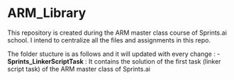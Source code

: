# ARM_Library
This repository is created during the ARM master class course of Sprints.ai school. I intend to centralize all the files and assignments in this repo.


The folder stucture is as follows and it will updated with every change : 
-**Sprints_LinkerScriptTask** : It contains the solution of the first task (linker script task) of the ARM master class of Sprints.ai
